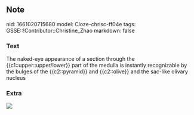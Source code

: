 ## Note
nid: 1661020715680
model: Cloze-chrisc-ff04e
tags: GSSE::!Contributor::Christine_Zhao
markdown: false

### Text
<div>
  <div>
    <div>
      <div>
        <div>
          The naked-eye appearance of a section through the
          {{c1::upper::upper/lower}} part of the medulla is
          instantly recognizable by the bulges of the
          {{c2::pyramid}} and {{c2::olive}} and the sac-like
          olivary nucleus
        </div>
      </div>
    </div>
  </div>
</div>

### Extra
<img src="Screen%20Shot%202021-08-14%20at%209.18.06%20am.png">
